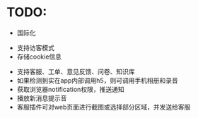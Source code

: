 <!--
 * @Author: jackning 270580156@qq.com
 * @Date: 2024-04-03 17:20:03
 * @LastEditors: jackning 270580156@qq.com
 * @LastEditTime: 2024-04-05 14:48:15
 * @Description: bytedesk.com https://github.com/Bytedesk/bytedesk
 *   Please be aware of the BSL license restrictions before installing Bytedesk IM –
 *  selling, reselling, or hosting Bytedesk IM as a service is a breach of the terms and automatically terminates your rights under the license.
 *  仅支持企业内部员工自用，严禁私自用于销售、二次销售或者部署SaaS方式销售
 *  Business Source License 1.1: https://github.com/Bytedesk/bytedesk/blob/main/LICENSE
 *  contact: 270580156@qq.com
 * 联系：270580156@qq.com
 * Copyright (c) 2024 by bytedesk.com, All Rights Reserved.
-->

# TODO:

- 国际化
<!-- - 支持深色主题 -->
- 支持访客模式
- 存储cookie信息
<!-- - 支持登录模式 -->
- 支持客服、工单、意见反馈、问卷、知识库
- 如果检测到实在app内部调用h5，则可调用手机相册和录音
- 获取浏览器notification权限，推送通知
- 播放新消息提示音
- 客服插件可对web页面进行截图或选择部分区域，并发送给客服
